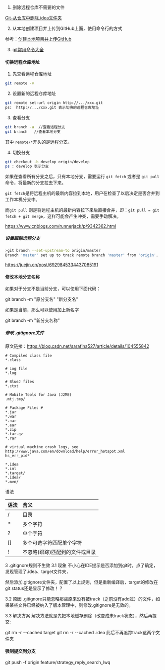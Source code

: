 1. 删除远程仓库不需要的文件

[Git-从仓库中删除.idea文件夹](https://blog.csdn.net/leorx01/article/details/66968707) 

2. 从本地创建项目并上传到GitHub上面，使用命令行的方式

参考：[创建本地项目并上传GitHub](https://juejin.im/post/6844903779314171918)

3. [git常用命令大全](https://blog.csdn.net/halaoda/article/details/78661334)







#### 切换远程仓库地址

1. 先查看远程仓库地址

```sh
git remote -v
```

2. 设置新的远程仓库地址

```sh
git remote set-url origin http://.../xxx.git
ps:  http://.../xxx.git 表示切换的远程仓库地址
```

3. 查看分支

```sh
git branch -a  //查看远程分支
git branch   //查看本地分支
```

其中 `remote/*`开头的是远程分支。

4. 切换分支

```sh
git checkout -b develop origin/develop
ps : develop 表示分支
```

如果在查看所有分支之后，只有本地分支，需要运行 `git fetch` 或者是 `git pull` 命令，将最新的分支拉去下来。

`git fetch`是将远程主机的最新内容拉到本地，用户在检查了以后决定是否合并到工作本机分支中。

而`git pull` 则是将远程主机的最新内容拉下来后直接合并，即：`git pull = git fetch + git merge`，这样可能会产生冲突，需要手动解决。

https://www.cnblogs.com/runnerjack/p/9342362.html

##### 设置跟踪远程分支

```sh
>git branch --set-upstream-to origin/master
Branch 'master' set up to track remote branch 'master' from 'origin'.
```

https://juejin.cn/post/6929845334437085191

#### 修改本地分支名称

如果对于分支不是当前分支，可以使用下面代码： 

git branch -m "原分支名" "新分支名" 

如果是当前，那么可以使用加上新名字

 git branch -m "新分支名称"



##### 修改 .gitignore文件

原文链接：https://blog.csdn.net/sarafina527/article/details/104555842

```properties
# Compiled class file
*.class

# Log file
*.log

# BlueJ files
*.ctxt

# Mobile Tools for Java (J2ME)
.mtj.tmp/

# Package Files #
*.jar
*.war
*.nar
*.ear
*.zip
*.tar.gz
*.rar

# virtual machine crash logs, see http://www.java.com/en/download/help/error_hotspot.xml
hs_err_pid*

*.idea
*.iml
*.target/
*.idea/
*.mvn/
```

语法

| 语法 | 含义                           |
| :--- | :----------------------------- |
| /    | 目录                           |
| *    | 多个字符                       |
| ?    | 单个字符                       |
| []   | 多个可选字符匹配单个字符       |
| !    | 不忽略(跟踪)匹配到的文件或目录 |

3 .gitignore规则不生效
3.1 现象
不小心在IDE提示是否添加到git时，点了确定，发现管理了.idea、target文件夹，

然后添加.gitignore文件夹，配置了以上规则，但是重新编译后，target的修改在git status还是显示了修改！？

3.2 原因
.gitignore只能忽略那些原来没有被track（之前没有add过）的文件，如果某些文件已经被纳入了版本管理中，则修改.gitignore是无效的。

3.3 解决方案
解决方法就是先把本地缓存删除（改变成未track状态），然后再提交:

git rm -r --cached target
git rm -r --cached .idea
此后不再追踪track这两个文件夹



#### 强制提交到分支

git push -f origin feature/strategy_reply_search_lwq

